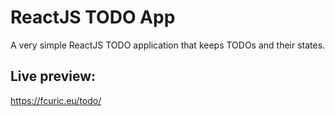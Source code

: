 # ReactJS TODO App

A very simple ReactJS TODO application that keeps TODOs and their states.

## Live preview:
https://fcuric.eu/todo/
